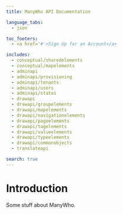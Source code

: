 ```yaml
---
title: ManyWho API Documentation

language_tabs:
  - json

toc_footers:
  - <a href='#'>Sign Up for an Account</a>

includes:
  - conceptual/sharedelements
  - conceptual/mapelements
  - adminapi
  - adminapi/provisioning
  - adminapi/tenants
  - adminapi/users
  - adminapi/states
  - drawapi
  - drawapi/groupelements
  - drawapi/mapelements
  - drawapi/navigationelements
  - drawapi/pageelements
  - drawapi/tagelements
  - drawapi/valueelements
  - drawapi/typeelements
  - drawapi/commonobjects
  - translateapi

search: true
---
```


# Introduction

Some stuff about ManyWho.
